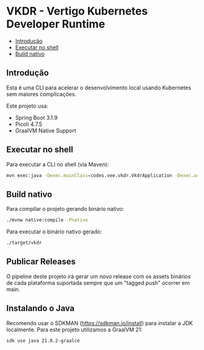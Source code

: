 # VKDR - Vertigo Kubernetes Developer Runtime <!-- omit in toc -->

- [Introdução](#introdução)
- [Executar no shell](#executar-no-shell)
- [Build nativo](#build-nativo)

## Introdução

Esta é uma CLI para acelerar o desenvolvimento local usando Kubernetes sem maiores complicações.

Este projeto usa:

- Spring Boot 3.1.9
- Picoli 4.7.5
- GraalVM Native Support

## Executar no shell

Para executar a CLI no shell (via Maven):
```sh
mvn exec:java -Dexec.mainClass=codes.vee.vkdr.VkdrApplication -Dexec.args="infra up"
```

## Build nativo

Para compilar o projeto gerando binário nativo:
```sh
./mvnw native:compile -Pnative
```

Para executar o binário nativo gerado:
```sh
./target/vkdr
```

## Publicar Releases

O pipeline deste projeto irá gerar um novo release com os assets binários
de cada plataforma suportada sempre que um "tagged push" ocorrer em main.

## Instalando o Java 

Recomendo usar o SDKMAN (https://sdkman.io/install) para instalar 
a JDK localmente. Para este projeto utilizamos a GraalVM 21:

```
sdk use java 21.0.2-graalce
```
